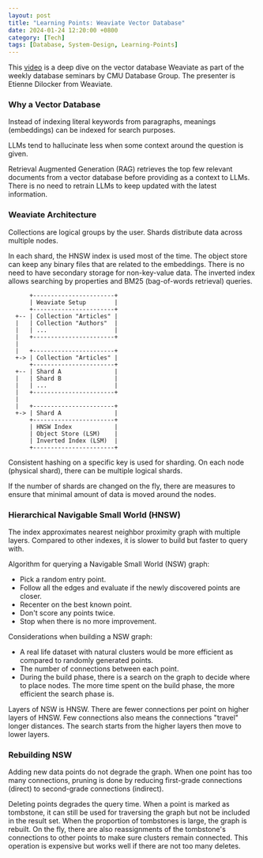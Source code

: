 ```yaml
---
layout: post
title: "Learning Points: Weaviate Vector Database"
date: 2024-01-24 12:20:00 +0800
category: [Tech]
tags: [Database, System-Design, Learning-Points]
---
```


This [video](https://youtu.be/4sLJapXEPd4?si=iLZ6ejpmIEuyHE6g) is a deep dive on the vector database Weaviate as part of the weekly database seminars by CMU Database Group. The presenter is Etienne Dilocker from Weaviate.

### Why a Vector Database

Instead of indexing literal keywords from paragraphs, meanings (embeddings) can be indexed for search purposes.

LLMs tend to hallucinate less when some context around the question is given.

Retrieval Augmented Generation (RAG) retrieves the top few relevant documents from a vector database before providing as a context to LLMs. There is no need to retrain LLMs to keep updated with the latest information.

### Weaviate Architecture

Collections are logical groups by the user. Shards distribute data across multiple nodes.

In each shard, the HNSW index is used most of the time. The object store can keep any binary files that are related to the embeddings. There is no need to have secondary storage for non-key-value data. The inverted index allows searching by properties and BM25 (bag-of-words retrieval) queries.

```
      +-----------------------+
      | Weaviate Setup        |
      +-----------------------+
  +-- | Collection "Articles" |
  |   | Collection "Authors"  |
  |   | ...                   |
  |   +-----------------------+
  |
  |   +-----------------------+
  +-> | Collection "Articles" |
      +-----------------------+
  +-- | Shard A               |
  |   | Shard B               |
  |   | ...                   |
  |   +-----------------------+
  |
  |   +-----------------------+
  +-> | Shard A               |
      +-----------------------+
      | HNSW Index            |
      | Object Store (LSM)    |
      | Inverted Index (LSM)  |
      +-----------------------+
```

Consistent hashing on a specific key is used for sharding. On each node (physical shard), there can be multiple logical shards.

If the number of shards are changed on the fly, there are measures to ensure that minimal amount of data is moved around the nodes.

### Hierarchical Navigable Small World (HNSW)

The index approximates nearest neighbor proximity graph with multiple layers. Compared to other indexes, it is slower to build but faster to query with.

Algorithm for querying a Navigable Small World (NSW) graph:

- Pick a random entry point.
- Follow all the edges and evaluate if the newly discovered points are closer.
- Recenter on the best known point.
- Don't score any points twice.
- Stop when there is no more improvement.

Considerations when building a NSW graph:

- A real life dataset with natural clusters would be more efficient as compared to randomly generated points.
- The number of connections between each point.
- During the build phase, there is a search on the graph to decide where to place nodes. The more time spent on the build phase, the more efficient the search phase is.

Layers of NSW is HNSW. There are fewer connections per point on higher layers of HNSW. Few connections also means the connections "travel" longer distances. The search starts from the higher layers then move to lower layers.

### Rebuilding NSW

Adding new data points do not degrade the graph. When one point has too many connections, pruning is done by reducing first-grade connections (direct) to second-grade connections (indirect).

Deleting points degrades the query time. When a point is marked as tombstone, it can still be used for traversing the graph but not be included in the result set. When the proportion of tombstones is large, the graph is rebuilt. On the fly, there are also reassignments of the tombstone's connections to other points to make sure clusters remain connected. This operation is expensive but works well if there are not too many deletes.
